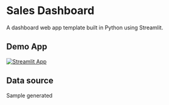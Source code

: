 # Sales Dashboard

A dashboard web app template built in Python using Streamlit.

## Demo App

[![Streamlit App](https://static.streamlit.io/badges/streamlit_badge_black_white.svg)](https://earningsdashboard-bnlarwrybnkahod8bwpafi.streamlit.app/)

## Data source
Sample generated
